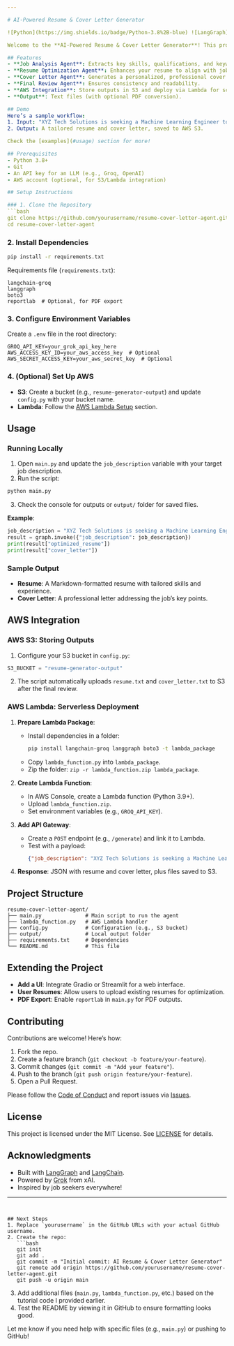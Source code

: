 ```yaml
---

# AI-Powered Resume & Cover Letter Generator

![Python](https://img.shields.io/badge/Python-3.8%2B-blue) ![LangGraph](https://img.shields.io/badge/LangGraph-0.1.0-green) ![AWS](https://img.shields.io/badge/AWS-S3%20%26%20Lambda-orange) ![License](https://img.shields.io/badge/License-MIT-yellow)

Welcome to the **AI-Powered Resume & Cover Letter Generator**! This project leverages **LangGraph** and an LLM (e.g., Grok from xAI) to create tailored resumes and cover letters based on job descriptions. It’s a multi-agent workflow that analyzes job requirements, optimizes your resume, crafts a compelling cover letter, and ensures a polished final output—all with optional AWS integration for storage and deployment.

## Features
- **Job Analysis Agent**: Extracts key skills, qualifications, and keywords from job descriptions.
- **Resume Optimization Agent**: Enhances your resume to align with job requirements.
- **Cover Letter Agent**: Generates a personalized, professional cover letter.
- **Final Review Agent**: Ensures consistency and readability.
- **AWS Integration**: Store outputs in S3 and deploy via Lambda for scalability.
- **Output**: Text files (with optional PDF conversion).

## Demo
Here’s a sample workflow:
1. Input: "XYZ Tech Solutions is seeking a Machine Learning Engineer to design, develop, and deploy cutting-edge AI models..."
2. Output: A tailored resume and cover letter, saved to AWS S3.

Check the [examples](#usage) section for more!

## Prerequisites
- Python 3.8+
- Git
- An API key for an LLM (e.g., Groq, OpenAI)
- AWS account (optional, for S3/Lambda integration)

## Setup Instructions

### 1. Clone the Repository
```bash
git clone https://github.com/yourusername/resume-cover-letter-agent.git
cd resume-cover-letter-agent
```

### 2. Install Dependencies
```bash
pip install -r requirements.txt
```
Requirements file (`requirements.txt`):
```
langchain-groq
langgraph
boto3
reportlab  # Optional, for PDF export
```

### 3. Configure Environment Variables
Create a `.env` file in the root directory:
```
GROQ_API_KEY=your_grok_api_key_here
AWS_ACCESS_KEY_ID=your_aws_access_key  # Optional
AWS_SECRET_ACCESS_KEY=your_aws_secret_key  # Optional
```

### 4. (Optional) Set Up AWS
- **S3**: Create a bucket (e.g., `resume-generator-output`) and update `config.py` with your bucket name.
- **Lambda**: Follow the [AWS Lambda Setup](#aws-lambda-deployment) section.

## Usage

### Running Locally
1. Open `main.py` and update the `job_description` variable with your target job description.
2. Run the script:
```bash
python main.py
```
3. Check the console for outputs or `output/` folder for saved files.

**Example**:
```python
job_description = "XYZ Tech Solutions is seeking a Machine Learning Engineer to design, develop, and deploy cutting-edge AI models..."
result = graph.invoke({"job_description": job_description})
print(result["optimized_resume"])
print(result["cover_letter"])
```

### Sample Output
- **Resume**: A Markdown-formatted resume with tailored skills and experience.
- **Cover Letter**: A professional letter addressing the job’s key points.

## AWS Integration

### AWS S3: Storing Outputs
1. Configure your S3 bucket in `config.py`:
```python
S3_BUCKET = "resume-generator-output"
```
2. The script automatically uploads `resume.txt` and `cover_letter.txt` to S3 after the final review.

### AWS Lambda: Serverless Deployment
1. **Prepare Lambda Package**:
   - Install dependencies in a folder:
     ```bash
     pip install langchain-groq langgraph boto3 -t lambda_package
     ```
   - Copy `lambda_function.py` into `lambda_package`.
   - Zip the folder: `zip -r lambda_function.zip lambda_package`.

2. **Create Lambda Function**:
   - In AWS Console, create a Lambda function (Python 3.9+).
   - Upload `lambda_function.zip`.
   - Set environment variables (e.g., `GROQ_API_KEY`).

3. **Add API Gateway**:
   - Create a `POST` endpoint (e.g., `/generate`) and link it to Lambda.
   - Test with a payload:
     ```json
     {"job_description": "XYZ Tech Solutions is seeking a Machine Learning Engineer..."}
     ```

4. **Response**: JSON with resume and cover letter, plus files saved to S3.

## Project Structure
```
resume-cover-letter-agent/
├── main.py              # Main script to run the agent
├── lambda_function.py   # AWS Lambda handler
├── config.py            # Configuration (e.g., S3 bucket)
├── output/              # Local output folder
├── requirements.txt     # Dependencies
└── README.md            # This file
```

## Extending the Project
- **Add a UI**: Integrate Gradio or Streamlit for a web interface.
- **User Resumes**: Allow users to upload existing resumes for optimization.
- **PDF Export**: Enable `reportlab` in `main.py` for PDF outputs.

## Contributing
Contributions are welcome! Here’s how:
1. Fork the repo.
2. Create a feature branch (`git checkout -b feature/your-feature`).
3. Commit changes (`git commit -m "Add your feature"`).
4. Push to the branch (`git push origin feature/your-feature`).
5. Open a Pull Request.

Please follow the [Code of Conduct](CODE_OF_CONDUCT.md) and report issues via [Issues](https://github.com/yourusername/resume-cover-letter-agent/issues).

## License
This project is licensed under the MIT License. See [LICENSE](LICENSE) for details.

## Acknowledgments
- Built with [LangGraph](https://github.com/langchain-ai/langgraph) and [LangChain](https://github.com/langchain-ai/langchain).
- Powered by [Grok](https://xai.ai) from xAI.
- Inspired by job seekers everywhere!

---
```


## Next Steps
1. Replace `yourusername` in the GitHub URLs with your actual GitHub username.
2. Create the repo:
   ```bash
   git init
   git add .
   git commit -m "Initial commit: AI Resume & Cover Letter Generator"
   git remote add origin https://github.com/yourusername/resume-cover-letter-agent.git
   git push -u origin main
   ```
3. Add additional files (`main.py`, `lambda_function.py`, etc.) based on the tutorial code I provided earlier.
4. Test the README by viewing it in GitHub to ensure formatting looks good.

Let me know if you need help with specific files (e.g., `main.py`) or pushing to GitHub!
